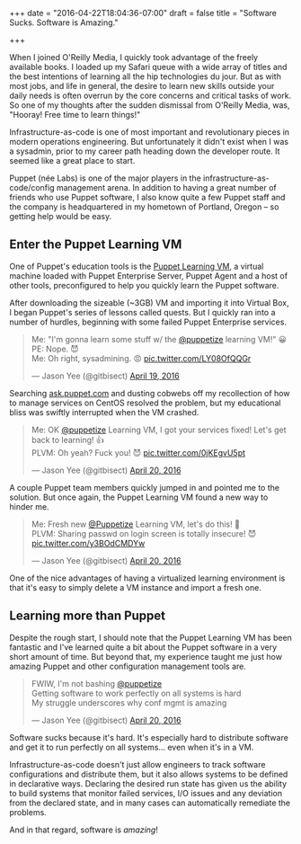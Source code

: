 +++
date = "2016-04-22T18:04:36-07:00"
draft = false
title = "Software Sucks. Software is Amazing."

+++

When I joined O'Reilly Media, I quickly took advantage of the freely available books. I loaded up my Safari queue with a wide array of titles and the best intentions of learning all the hip technologies du jour. But as with most jobs, and life in general, the desire to learn new skills outside your daily needs is often overrun by the core concerns and critical tasks of work. So one of my thoughts after the sudden dismissal from O'Reilly Media, was, "Hooray! Free time to learn things!"

Infrastructure-as-code is one of most important and revolutionary pieces in modern operations engineering. But unfortunately it didn't exist when I was a sysadmin, prior to my career path heading down the developer route. It seemed like a great place to start.

Puppet (née Labs) is one of the major players in the infrastructure-as-code/config management arena. In addition to having a great number of friends who use Puppet software, I also know quite a few Puppet staff and the company is headquartered in my hometown of Portland, Oregon – so getting help would be easy.

## Enter the Puppet Learning VM

One of Puppet's education tools is the [Puppet Learning VM](https://puppet.com/download-learning-vm), a virtual machine loaded with Puppet Enterprise Server, Puppet Agent and a host of other tools, preconfigured to help you quickly learn the Puppet software.

After downloading the sizeable (~3GB) VM and importing it into Virtual Box, I began Puppet's series of lessons called quests. But I quickly ran into a number of hurdles, beginning with some failed Puppet Enterprise services.

<blockquote class="twitter-tweet" data-lang="en"><p lang="en" dir="ltr">Me: &quot;I&#39;m gonna learn some stuff w/ the <a href="https://twitter.com/puppetize">@puppetize</a> learning VM!&quot; 😀<br>PE: Nope. 😈<br>Me: Oh right, sysadmining. 😡 <a href="https://t.co/LY08OfQQGr">pic.twitter.com/LY08OfQQGr</a></p>&mdash; Jason Yee (@gitbisect) <a href="https://twitter.com/gitbisect/status/722570427730669568">April 19, 2016</a></blockquote>

Searching [ask.puppet.com](https://ask.puppet.com/questions/query:learning%20vm/) and dusting cobwebs off my recollection of how to manage services on CentOS resolved the problem, but my educational bliss was swiftly interrupted when the VM crashed.

<blockquote class="twitter-tweet" data-lang="en"><p lang="en" dir="ltr">Me: OK <a href="https://twitter.com/puppetize">@puppetize</a> Learning VM, I got your services fixed! Let&#39;s get back to learning! 👍<br>PLVM: Oh yeah? Fuck you! 😈 <a href="https://t.co/0jKEgvU5pt">pic.twitter.com/0jKEgvU5pt</a></p>&mdash; Jason Yee (@gitbisect) <a href="https://twitter.com/gitbisect/status/722812921370296320">April 20, 2016</a></blockquote>

A couple Puppet team members quickly jumped in and pointed me to the solution. But once again, the Puppet Learning VM found a new way to hinder me.

<blockquote class="twitter-tweet" data-lang="en"><p lang="en" dir="ltr">Me: Fresh new <a href="https://twitter.com/puppetize">@Puppetize</a> Learning VM, let&#39;s do this! 🤘<br>PLVM: Sharing passwd on login screen is totally insecure! 😈 <a href="https://t.co/y3BOdCMDYw">pic.twitter.com/y3BOdCMDYw</a></p>&mdash; Jason Yee (@gitbisect) <a href="https://twitter.com/gitbisect/status/722839382189817857">April 20, 2016</a></blockquote>

One of the nice advantages of having a virtualized learning environment is that it's easy to simply delete a VM instance and import a fresh one.

## Learning more than Puppet

Despite the rough start, I should note that the Puppet Learning VM has been fantastic and I've learned quite a bit about the Puppet software in a very short amount of time. But beyond that, my experience taught me just how amazing Puppet and other configuration management tools are. 

<blockquote class="twitter-tweet" data-lang="en"><p lang="en" dir="ltr">FWIW, I&#39;m not bashing <a href="https://twitter.com/puppetize">@puppetize</a><br>Getting software to work perfectly on all systems is hard<br>My struggle underscores why conf mgmt is amazing</p>&mdash; Jason Yee (@gitbisect) <a href="https://twitter.com/gitbisect/status/722853032086544384">April 20, 2016</a></blockquote>

Software sucks because it's hard. It's especially hard to distribute software and get it to run perfectly on all systems... even when it's in a VM.

Infrastructure-as-code doesn't just allow engineers to track software configurations and distribute them, but it also allows systems to be defined in declarative ways. Declaring the desired run state has given us the ability to build systems that monitor failed services, I/O issues and any deviation from the declared state, and in many cases can automatically remediate the problems.

And in that regard, software is _amazing_!

<script async src="//platform.twitter.com/widgets.js" charset="utf-8"></script>
